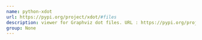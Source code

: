 ```yaml
---
name: python-xdot
url: https://pypi.org/project/xdot/#files
description: viewer for Graphviz dot files. URL : https://pypi.org/project/xdot/#files Groups : None
group: None
---
```

